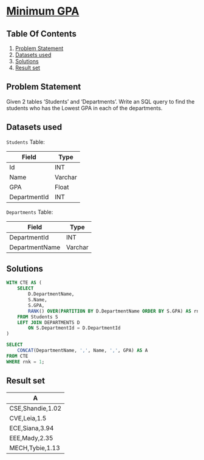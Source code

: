 # [Minimum GPA](https://www.interviewbit.com/problems/minimum-gpa/)

## Table Of Contents
1. [Problem Statement]()
2. [Datasets used]()
3. [Solutions]()
4. [Result set]()

## Problem Statement

Given 2 tables ‘Students’ and ‘Departments’. Write an SQL query to find the students who has the Lowest GPA in each of the departments. 

## Datasets used

```Students``` Table:

| Field        | Type    |
| ------------ | ------- |
| Id           | INT     |
| Name         | Varchar |
| GPA          | Float   |
| DepartmentId | INT     |

```Departments``` Table:

| Field          | Type    |
| -------------- | ------- |
| DepartmentId   | INT     |
| DepartmentName | Varchar |

## Solutions

```sql
WITH CTE AS (
    SELECT
        D.DepartmentName,
        S.Name,
        S.GPA,
        RANK() OVER(PARTITION BY D.DepartmentName ORDER BY S.GPA) AS rnk
    FROM Students S
    LEFT JOIN DEPARTMENTS D
        ON S.DepartmentId = D.DepartmentId
)

SELECT
    CONCAT(DepartmentName, ',', Name, ',', GPA) AS A
FROM CTE
WHERE rnk = 1;
```

## Result set

| **A**            |
| ---------------- |
| CSE,Shandie,1.02 |
| CVE,Leia,1.5     |
| ECE,Siana,3.94   |
| EEE,Mady,2.35    |
| MECH,Tybie,1.13  |